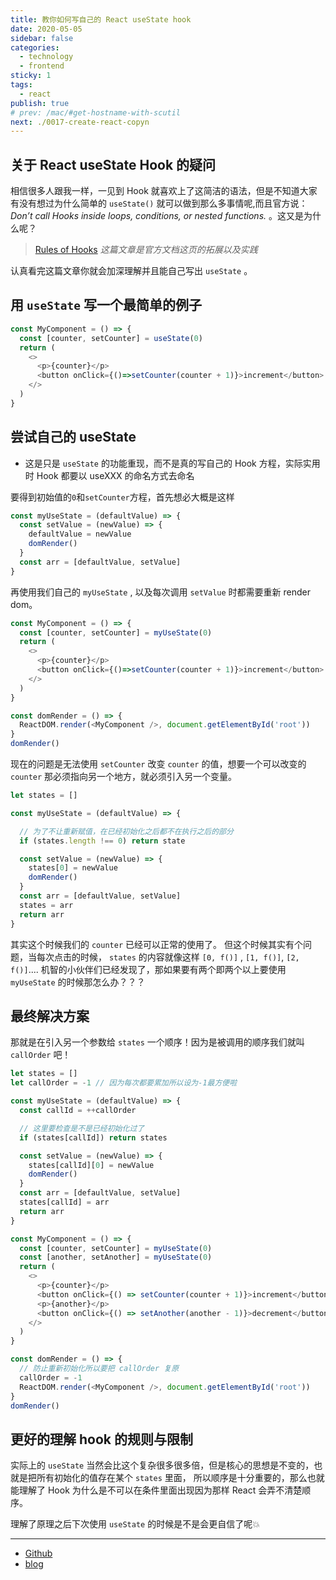 ```yaml
---
title: 教你如何写自己的 React useState hook
date: 2020-05-05
sidebar: false
categories:
  - technology
  - frontend
sticky: 1
tags:
  - react
publish: true
# prev: /mac/#get-hostname-with-scutil
next: ./0017-create-react-copyn
---
```


## 关于 React useState Hook 的疑问

相信很多人跟我一样，一见到 Hook 就喜欢上了这简洁的语法，但是不知道大家有没有想过为什么简单的 `useState()` 就可以做到那么多事情呢,而且官方说：*Don’t call Hooks inside loops, conditions, or nested functions.* 。这又是为什么呢？

> [Rules of Hooks](https://reactjs.org/docs/hooks-rules.html)
_这篇文章是官方文档这页的拓展以及实践_

认真看完这篇文章你就会加深理解并且能自己写出 `useState` 。

## 用 `useState` 写一个最简单的例子

```js
const MyComponent = () => {
  const [counter, setCounter] = useState(0)
  return (
    <>
      <p>{counter}</p>
      <button onClick={()=>setCounter(counter + 1)}>increment</button>
    </>
  )
}
```

## 尝试自己的 useState

 - 这是只是 `useState` 的功能重现，而不是真的写自己的 Hook 方程，实际实用时 Hook 都要以 useXXX 的命名方式去命名

要得到初始值的`0`和`setCounter`方程，首先想必大概是这样
```js
const myUseState = (defaultValue) => {
  const setValue = (newValue) => {
    defaultValue = newValue
    domRender()
  }
  const arr = [defaultValue, setValue]
}
```
再使用我们自己的 `myUseState` , 以及每次调用 `setValue` 时都需要重新 render dom。
```js
const MyComponent = () => {
  const [counter, setCounter] = myUseState(0)
  return (
    <>
      <p>{counter}</p>
      <button onClick={()=>setCounter(counter + 1)}>increment</button>
    </>
  )
}

const domRender = () => {
  ReactDOM.render(<MyComponent />, document.getElementById('root'))
}
domRender()
```
现在的问题是无法使用 `setCounter` 改变 `counter` 的值，想要一个可以改变的 `counter` 那必须指向另一个地方，就必须引入另一个变量。

```js
let states = []

const myUseState = (defaultValue) => {

  // 为了不让重新赋值，在已经初始化之后都不在执行之后的部分
  if (states.length !== 0) return state

  const setValue = (newValue) => {
    states[0] = newValue
    domRender()
  }
  const arr = [defaultValue, setValue]
  states = arr
  return arr
}
```
其实这个时候我们的 `counter` 已经可以正常的使用了。
但这个时候其实有个问题，当每次点击的时候， `states` 的内容就像这样 `[0, f()]` , `[1, f()]`, `[2, f()]`....
机智的小伙伴们已经发现了，那如果要有两个即两个以上要使用 `myUseState` 的时候那怎么办？？？

## 最终解决方案

那就是在引入另一个参数给 `states` 一个顺序！因为是被调用的顺序我们就叫 `callOrder` 吧！
```js
let states = []
let callOrder = -1 // 因为每次都要累加所以设为-1最方便啦

const myUseState = (defaultValue) => {
  const callId = ++callOrder

  // 这里要检查是不是已经初始化过了
  if (states[callId]) return states

  const setValue = (newValue) => {
    states[callId][0] = newValue
    domRender()
  }
  const arr = [defaultValue, setValue]
  states[callId] = arr
  return arr
}

const MyComponent = () => {
  const [counter, setCounter] = myUseState(0)
  const [another, setAnother] = myUseState(0)
  return (
    <>
      <p>{counter}</p>
      <button onClick={() => setCounter(counter + 1)}>increment</button>
      <p>{another}</p>
      <button onClick={() => setAnother(another - 1)}>decrement</button>
    </>
  )
}

const domRender = () => {
  // 防止重新初始化所以要把 callOrder 复原
  callOrder = -1
  ReactDOM.render(<MyComponent />, document.getElementById('root'))
}
domRender()
```

## 更好的理解 hook 的规则与限制
实际上的 `useState` 当然会比这个复杂很多很多倍，但是核心的思想是不变的，也就是把所有初始化的值存在某个 `states` 里面， 所以顺序是十分重要的，那么也就能理解了 Hook 为什么是不可以在条件里面出现因为那样 React 会弄不清楚顺序。



理解了原理之后下次使用 `useState` 的时候是不是会更自信了呢💥

---

- [Github](https://github.com/xyyolab)
- [blog](https://blog.xyyolab.com)